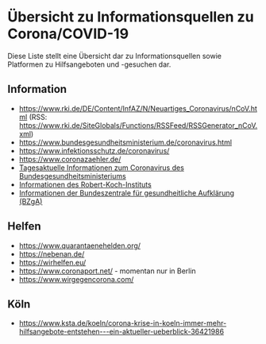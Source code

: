 # Übersicht zu Informationsquellen zu Corona/COVID-19

Diese Liste stellt eine Übersicht dar zu Informationsquellen sowie Platformen zu Hilfsangeboten und -gesuchen dar.

## Information
* https://www.rki.de/DE/Content/InfAZ/N/Neuartiges_Coronavirus/nCoV.html (RSS: https://www.rki.de/SiteGlobals/Functions/RSSFeed/RSSGenerator_nCoV.xml)
* https://www.bundesgesundheitsministerium.de/coronavirus.html
* https://www.infektionsschutz.de/coronavirus/
* https://www.coronazaehler.de/
* [Tagesaktuelle Informationen zum Coronavirus des Bundesgesundheitsministeriums](https://www.bundesgesundheitsministerium.de/coronavirus.html)
* [Informationen des Robert-Koch-Instituts](https://www.rki.de/DE/Content/InfAZ/N/Neuartiges_Coronavirus/nCoV.html)
* [Informationen der Bundeszentrale für gesundheitliche Aufklärung (BZgA)](https://www.infektionsschutz.de/coronavirus/)

## Helfen
* https://www.quarantaenehelden.org/
* https://nebenan.de/
* https://wirhelfen.eu/
* https://www.coronaport.net/ - momentan nur in Berlin
* https://www.wirgegencorona.com/

## Köln
* https://www.ksta.de/koeln/corona-krise-in-koeln-immer-mehr-hilfsangebote-entstehen---ein-aktueller-ueberblick-36421986
